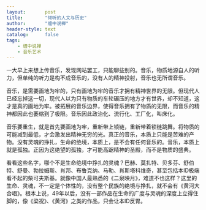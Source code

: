 ```yaml
---
layout:       post
title:        "倾听的人文与历史"
author:       "缠中说禅"
header-style: text
catalog:      false
tags:
    - 缠中说禅
    - 音乐艺术
---
```


一大早上来想上传音乐，发现网站罢工，只能聊些别的。音乐，物质地源自人的听力，但单纯的听力是构不成音乐的，没有人的精神投射，音乐也无所谓音乐。



音乐，是需要画地为牢的，只有画地为牢的音乐才拥有精神世界的无限。但现代人已经忘掉这一切，现代人以为只有物质的车轮碾压的地方才有世界，却不知道，这才是真的画地为牢。被拓展的音乐边界，使得音乐拥有了物质的无限，而音乐的精神都因此也萎缩到了极限。音乐因此政治化、流行化、工厂化，叫床化。



音乐要重生，就是首先要画地为牢，重新带上锁链，重新带着锁链跳舞。将物质的可能减到最低，才会激发出精神无穷的光。真正的音乐，本质上只能是苦难的产物。没有灵魂的挣扎，生命的绝境，本质上，是不会有任何音乐的。音乐，本质上就是孤独。正因为这绝望的孤独，才可能高踞精神的圣殿，而不是物质的盛典。



看看这些名字，哪个不是生命绝境中挣扎的灵魂？巴赫、莫扎特、贝多芬、舒伯特、舒曼、勃拉姆斯、肖邦、布鲁克纳、马勒、肖斯塔科维奇，甚至包括本ID极端看不起的柴可夫斯基。就像中国人最熟悉的《二泉映月》，难道不也这样？这里的生命、灵魂，不一定是个体性的，没有整个民族的绝境与挣扎，就不会有《黄河大合唱》。根本上说，49年以后，没有一部作品在生命的广度与灵魂的深度上立得住脚的，像《梁祝》、《黄河》之类的作品，只会让本ID反胃。
